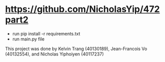 # https://github.com/NicholasYip/472part2

- run pip install -r requirements.txt
- run main.py file

This project was done by Kelvin Trang (40130189), Jean-Francois Vo (40132554), and Nicholas Yiphoiyen (40117237)
